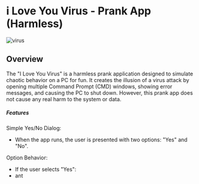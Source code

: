 # i Love You Virus - Prank App (Harmless)


![virus](https://github.com/user-attachments/assets/1a6ab4ae-c016-44f2-9a18-ead513527bfa)

## Overview

The "I Love You Virus" is a harmless prank application designed to simulate chaotic behavior on a PC for fun. It creates the illusion of a virus attack by opening multiple Command Prompt (CMD) windows, showing error messages, and causing the PC to shut down. However, this prank app does not cause any real harm to the system or data.

<h5>Features</h5>

Simple Yes/No Dialog:
- When the app runs, the user is presented with two options: "Yes" and "No".

Option Behavior:
- If the user selects "Yes":
 -  ant
